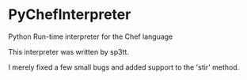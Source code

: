 # PyChefInterpreter
Python Run-time interpreter for the Chef language 

This interpreter was written by sp3tt.

I merely fixed a few small bugs and added support to the 'stir' method.
